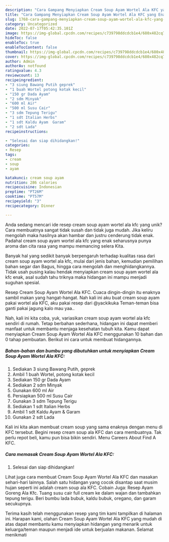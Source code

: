 ```yaml
---
description: "Cara Gampang Menyiapkan Cream Soup Ayam Wortel Ala KFC yang Enak"
title: "Cara Gampang Menyiapkan Cream Soup Ayam Wortel Ala KFC yang Enak"
slug: 1768-cara-gampang-menyiapkan-cream-soup-ayam-wortel-ala-kfc-yang-enak
category: Uncategorized
date: 2022-07-17T05:42:35.101Z
image: https://img-global.cpcdn.com/recipes/c739798ddcdcb1e4/680x482cq70/cream-soup-ayam-wortel-ala-kfc-foto-resep-utama.jpg
hideToc: false
enableToc: true
enableTocContent: false
thumbnail: https://img-global.cpcdn.com/recipes/c739798ddcdcb1e4/680x482cq70/cream-soup-ayam-wortel-ala-kfc-foto-resep-utama.jpg
cover: https://img-global.cpcdn.com/recipes/c739798ddcdcb1e4/680x482cq70/cream-soup-ayam-wortel-ala-kfc-foto-resep-utama.jpg
author: Admin
authorAv: notfound
ratingvalue: 4.3
reviewcount: 13
recipeingredient:
- "3 siung Bawang Putih geprek"
- "1 buah Wortel potong kotak kecil"
- "150 gr Dada Ayam"
- "2 sdm Minyak"
- "600 ml Air"
- "500 ml Susu Cair"
- "3 sdm Tepung Terigu"
- "1 sdt Italian Herbs"
- "1 sdt Kaldu Ayam  Garam"
- "2 sdt Lada"
recipeinstructions:

- "Selesai dan siap dihidangkan!"
categories:
- Resep
tags:
- cream
- soup
- ayam

katakunci: cream soup ayam 
nutrition: 286 calories
recipecuisine: Indonesian
preptime: "PT26M"
cooktime: "PT57M"
recipeyield: "3"
recipecategory: Dinner

---
```





Anda sedang mencari ide resep cream soup ayam wortel ala kfc yang unik? Cara membuatnya sangat tidak susah dan tidak juga mudah. Jika keliru mengolah maka hasilnya akan hambar dan justru cenderung tidak enak. Padahal cream soup ayam wortel ala kfc yang enak seharusnya punya aroma dan cita rasa yang mampu memancing selera Kita.





Banyak hal yang sedikit banyak berpengaruh terhadap kualitas rasa dari cream soup ayam wortel ala kfc, mulai dari jenis bahan, kemudian pemilihan bahan segar dan Bagus, hingga cara mengolah dan menghidangkannya. Tidak usah pusing kalau hendak menyiapkan cream soup ayam wortel ala kfc enak,      asal sudah tahu triknya maka hidangan ini mampu menjadi suguhan spesial.














Resep Cream Soup Ayam Wortel Ala KFC. Cuaca dingin-dingin itu enaknya sambil makan yang hangat-hangat. Nah kali ini aku buat cream soup ayam pakai wortel ala KFC, aku pakai resep dari @yackikuka Teman-teman bisa ganti pakai jagung kalo mau yaa..






Nah, kali ini kita coba, yuk, variasikan cream soup ayam wortel ala kfc sendiri di rumah. Tetap berbahan sederhana, hidangan ini dapat memberi manfaat untuk membantu menjaga kesehatan tubuh kita. Kamu dapat menyiapkan Cream Soup Ayam Wortel Ala KFC menggunakan 10 bahan dan 0 tahap pembuatan. Berikut ini cara untuk membuat hidangannya.

<!--inarticleads1-->

##### Bahan-bahan dan bumbu yang dibutuhkan untuk menyiapkan Cream Soup Ayam Wortel Ala KFC:

1. Sediakan 3 siung Bawang Putih, geprek
1. Ambil 1 buah Wortel, potong kotak kecil
1. Sediakan 150 gr Dada Ayam
1. Sediakan 2 sdm Minyak
1. Gunakan 600 ml Air
1. Persiapkan 500 ml Susu Cair
1. Gunakan 3 sdm Tepung Terigu
1. Sediakan 1 sdt Italian Herbs
1. Ambil 1 sdt Kaldu Ayam &amp; Garam
1. Gunakan 2 sdt Lada


Kali ini kita akan membuat cream soup yang sama enaknya dengan menu di KFC tersebut. Begini resep cream soup ala KFC dan cara membuatnya. Tak perlu repot beli, kamu pun bisa bikin sendiri. Menu Careers About Find A KFC. 

<!--inarticleads2-->

##### Cara memasak Cream Soup Ayam Wortel Ala KFC:


1. Selesai dan siap dihidangkan!

Lihat juga cara membuat Cream Soup Ayam Wortel Ala KFC dan masakan sehari-hari lainnya. Salah satu hidangan yang cocok disantap saat musim hujan seperti ini adalah cream soup ala KFC. Cobain Juga: Resep Ayam Goreng Ala Kfc. Tuang susu cair full cream ke dalam wajan dan tambahkan tepung terigu. Beri bumbu lada bubuk, kaldu bubuk, oregano, dan garam secukupnya. 

Terima kasih telah menggunakan resep yang tim kami tampilkan di halaman ini. Harapan kami, olahan Cream Soup Ayam Wortel Ala KFC yang mudah di atas dapat membantu kamu menyiapkan hidangan yang menarik untuk keluarga/teman maupun menjadi ide untuk berjualan makanan. Selamat menikmati
